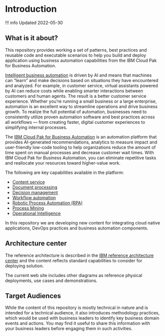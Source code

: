 # Introduction

!!! info
    Updated 2022-05-30


## What is it about?

This repository provides working a set of patterns, best practices and reusable code and executable scenarios to help you build and deploy application using business automation capabilities from the IBM Cloud Pak for Business Automation.

[Intelligent business automation](https://www.ibm.com/cloud/blog/basics-of-business-automation) is driven by AI and means that machines can “learn” and make decisions based on situations they have encountered and analyzed. For example, in customer service, virtual assistants powered by AI can reduce costs while enabling smarter interactions between customers and human agents. The result is a better customer service experience. Whether you’re running a small business or a large enterprise, automation is an excellent way to streamline operations and drive business growth. To realize the full potential of automation, businesses need to consistently utilize proven automation software and best practices across all workflows — from creating faster, digital customer experiences to simplifying internal processes.

The [IBM Cloud Pak for Business Automation](https://www.ibm.com/cloud/cloud-pak-for-business-automation) is an automation platform that provides AI-generated recommendations, analytics to measure impact and user-friendly low-code tooling to help organizations reduce the amount of time spent on manual processes and decrease customer wait times. With IBM Cloud Pak for Business Automation, you can eliminate repetitive tasks and reallocate your resources toward higher-value work.

The following are key capabilities available in the platform:

* [Content service](https://www.ibm.com/docs/en/cloud-paks/cp-biz-automation/21.0.3?topic=software-filenet-content-manager)
* [Document processing](https://www.ibm.com/docs/en/cloud-paks/cp-biz-automation/21.0.3?topic=software-automation-document-processing)
* [Decision management](https://www.ibm.com/docs/en/cloud-paks/cp-biz-automation/21.0.3?topic=software-automation-decision-services)
* [Workflow automation](https://www.ibm.com/docs/en/cloud-paks/cp-biz-automation/21.0.3?topic=software-business-automation-workflow)
* [Robotic Process Automation (RPA)](https://www.ibm.com/docs/en/cloud-paks/cp-biz-automation/21.0.3?topic=software-robotic-process-automation)
* [Process Mining](https://www.ibm.com/docs/en/cloud-paks/cp-biz-automation/21.0.3?topic=software-process-mining)
* [Operational Intelligence](https://www.ibm.com/docs/en/cloud-paks/cp-biz-automation/21.0.3?topic=software-business-automation-insights)

In this repository we are developing new content for integrating cloud native applications, DevOps practices and business automation components.

## Architecture center

The reference architecture is described in the [IBM reference architecture center](https://www.ibm.com/cloud/architecture/architectures/dba-architecture) and the content reflects standard capabilities to consider for deploying solution.

The current web site includes other diagrams as reference physical deployments, use cases and demonstrations.

## Target Audiences

While the content of this repository is mostly technical in nature and is intended for a technical audience, it also introduces methodology practices, which would be used with business leaders to identify key business domain events and actions. You may find it useful to share this information with your business leaders before engaging them in such activities.
